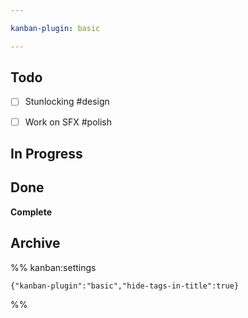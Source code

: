 ```yaml
---

kanban-plugin: basic

---
```


## Todo

- [ ] Stunlocking #design
- [ ] Work on SFX #polish


## In Progress



## Done

**Complete**


## Archive





%% kanban:settings
```
{"kanban-plugin":"basic","hide-tags-in-title":true}
```
%%